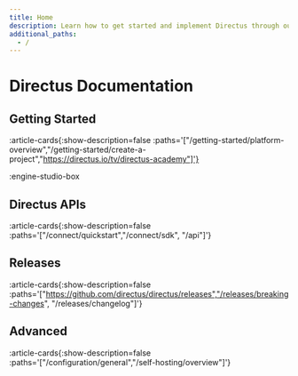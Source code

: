 ```yaml
---
title: Home
description: Learn how to get started and implement Directus through our developer resources.
additional_paths:
  - /
---
```


# Directus Documentation


## Getting Started

:article-cards{:show-description=false :paths='["/getting-started/platform-overview","/getting-started/create-a-project","https://directus.io/tv/directus-academy"]'}

:engine-studio-box

## Directus APIs

:article-cards{:show-description=false :paths='["/connect/quickstart","/connect/sdk", "/api"]'}

<!-- Tutorials -->

## Releases

:article-cards{:show-description=false :paths='["https://github.com/directus/directus/releases","/releases/breaking-changes", "/releases/changelog"]'}

<!-- SDKs & Helper Libraries -->

## Advanced

:article-cards{:show-description=false :paths='["/configuration/general","/self-hosting/overview"]'}